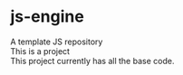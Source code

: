 # js-engine
A template JS repository  
This is a project  
This project currently has all the base code.
